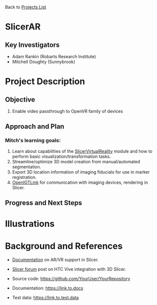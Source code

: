Back to [Projects List](../../README.md#ProjectsList)

# SlicerAR

## Key Investigators

- Adam Rankin (Robarts Research Institute)
- Mitchell Doughty (Sunnybrook)

# Project Description

<!-- Add a short paragraph describing the project. -->

## Objective

1. Enable video passthrough to OpenVR family of devices

## Approach and Plan
### Mitch's learning goals:
1. Learn about capabilities of the [SlicerVirtualReality](https://github.com/KitwareMedical/SlicerVirtualReality) module and how to perform basic visualization/transformation tasks.
2. Streamline/optimize 3D model creation from manual/automated segmentation. 
3. Export 3D location information of imaging fiducials for use in marker registration.
4. [OpenIGTLink](https://github.com/openigtlink/OpenIGTLink) for communication with imaging devices, rendering in Slicer.

## Progress and Next Steps

<!--Describe progress and next steps in a few bullet points as you are making progress.-->

# Illustrations

<!--Add pictures and links to videos that demonstrate what has been accomplished.-->

<!--![Description of picture](Example2.jpg)-->

<!--![Some more images](Example2.jpg)-->

# Background and References

<!--Use this space for information that may help people better understand your project, like links to papers, source code, or data.-->

- [Documentation](https://www.slicer.org/wiki/Documentation/Labs/Augmented_Reality_and_Virtual_Reality_support)  on AR/VR support in Slicer.

- [Slicer forum](https://discourse.slicer.org/t/connecting-htc-vive-with-3d-slicer/1299/2) post on HTC Vive integration with 3D Slicer.

- Source code: https://github.com/YourUser/YourRepository
- Documentation: https://link.to.docs
- Test data: https://link.to.test.data

